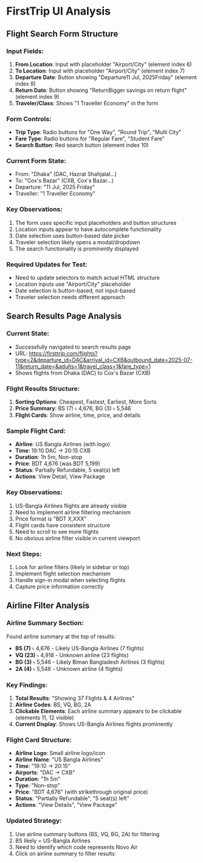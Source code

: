 # FirstTrip UI Analysis

## Flight Search Form Structure

### Input Fields:
1. **From Location**: Input with placeholder "Airport/City" (element index 6)
2. **To Location**: Input with placeholder "Airport/City" (element index 7)
3. **Departure Date**: Button showing "Departure11 Jul, 2025Friday" (element index 8)
4. **Return Date**: Button showing "ReturnBigger savings on return flight" (element index 9)
5. **Traveler/Class**: Shows "1 Traveller Economy" in the form

### Form Controls:
- **Trip Type**: Radio buttons for "One Way", "Round Trip", "Multi City"
- **Fare Type**: Radio buttons for "Regular Fare", "Student Fare"
- **Search Button**: Red search button (element index 10)

### Current Form State:
- From: "Dhaka" (DAC, Hazrat Shahjalal...)
- To: "Cox's Bazar" (CXB, Cox's Bazar...)
- Departure: "11 Jul, 2025 Friday"
- Traveller: "1 Traveller Economy"

### Key Observations:
1. The form uses specific input placeholders and button structures
2. Location inputs appear to have autocomplete functionality
3. Date selection uses button-based date picker
4. Traveler selection likely opens a modal/dropdown
5. The search functionality is prominently displayed

### Required Updates for Test:
- Need to update selectors to match actual HTML structure
- Location inputs use "Airport/City" placeholder
- Date selection is button-based, not input-based
- Traveler selection needs different approach



## Search Results Page Analysis

### Current State:
- Successfully navigated to search results page
- URL: https://firsttrip.com/flights?type=2&departure_id=DAC&arrival_id=CXB&outbound_date=2025-07-11&return_date=&adults=1&travel_class=1&fare_type=1
- Shows flights from Dhaka (DAC) to Cox's Bazar (CXB)

### Flight Results Structure:
1. **Sorting Options**: Cheapest, Fastest, Earliest, More Sorts
2. **Price Summary**: BS (7) ৳ 4,676, BG (3) ৳ 5,546
3. **Flight Cards**: Show airline, time, price, and details

### Sample Flight Card:
- **Airline**: US Bangla Airlines (with logo)
- **Time**: 19:10 DAC → 20:15 CXB
- **Duration**: 1h 5m, Non-stop
- **Price**: BDT 4,676 (was BDT 5,199)
- **Status**: Partially Refundable, 5 seat(s) left
- **Actions**: View Detail, View Package

### Key Observations:
1. US-Bangla Airlines flights are already visible
2. Need to implement airline filtering mechanism
3. Price format is "BDT X,XXX"
4. Flight cards have consistent structure
5. Need to scroll to see more flights
6. No obvious airline filter visible in current viewport

### Next Steps:
1. Look for airline filters (likely in sidebar or top)
2. Implement flight selection mechanism
3. Handle sign-in modal when selecting flights
4. Capture price information correctly


## Airline Filter Analysis

### Airline Summary Section:
Found airline summary at the top of results:
- **BS (7)** ৳ 4,676 - Likely US-Bangla Airlines (7 flights)
- **VQ (23)** ৳ 4,918 - Unknown airline (23 flights)  
- **BG (3)** ৳ 5,546 - Likely Biman Bangladesh Airlines (3 flights)
- **2A (4)** ৳ 5,546 - Unknown airline (4 flights)

### Key Findings:
1. **Total Results**: "Showing 37 Flights & 4 Airlines"
2. **Airline Codes**: BS, VQ, BG, 2A
3. **Clickable Elements**: Each airline summary appears to be clickable (elements 11, 12 visible)
4. **Current Display**: Shows US-Bangla Airlines flights prominently

### Flight Card Structure:
- **Airline Logo**: Small airline logo/icon
- **Airline Name**: "US Bangla Airlines"
- **Time**: "19:10 → 20:15"
- **Airports**: "DAC → CXB"
- **Duration**: "1h 5m"
- **Type**: "Non-stop"
- **Price**: "BDT 4,676" (with strikethrough original price)
- **Status**: "Partially Refundable", "5 seat(s) left"
- **Actions**: "View Details", "View Package"

### Updated Strategy:
1. Use airline summary buttons (BS, VQ, BG, 2A) for filtering
2. BS likely = US-Bangla Airlines
3. Need to identify which code represents Novo Air
4. Click on airline summary to filter results

